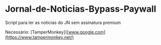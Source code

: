 # Jornal-de-Noticias-Bypass-Paywall
Script para ler as noticias do JN sem assinatura premium

Necessário:
[TamperMonkey]([www.google.com](https://www.tampermonkey.net/)

